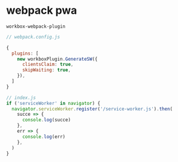 # webpack pwa

`workbox-webpack-plugin`

```js
// webpack.config.js

{
  plugins: [
    new workboxPlugin.GenerateSW({
      clientsClaim: true,
      skipWaiting: true,
    }),
  ]
}
```

```js
// index.js
if ('serviceWorker' in navigator) {
  navigator.serviceWorker.register('/service-worker.js').then(
    succe => {
      console.log(succe)
    },
    err => {
      console.log(err)
    },
  )
}
```
